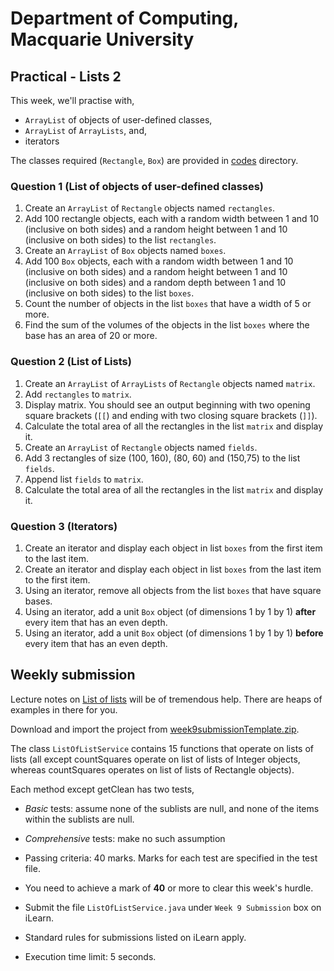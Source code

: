 # Department of Computing, Macquarie University

## Practical - Lists 2

This week, we'll practise with,

- `ArrayList` of objects of user-defined classes, 
- `ArrayList` of `ArrayLists`, and, 
- iterators

The classes required (`Rectangle`, `Box`) are provided in [codes](./codes) directory.


### Question 1 (List of objects of user-defined classes)

1. Create an `ArrayList` of `Rectangle` objects named `rectangles`.
2. Add 100 rectangle objects, each with a random width between 1 and 10 (inclusive on both sides) and a random height between 1 and 10 (inclusive on both sides) to the list `rectangles`.
3. Create an `ArrayList` of `Box` objects named `boxes`.
4. Add 100 `Box` objects, each with a random width between 1 and 10 (inclusive on both sides) and a random height between 1 and 10 (inclusive on both sides) and a random depth between 1 and 10 (inclusive on both sides) to the list `boxes`.
5. Count the number of objects in the list `boxes` that have a width of 5 or more.
6. Find the sum of the volumes of the objects in the list `boxes` where the base has an area of 20 or more.

### Question 2 (List of Lists)

1. Create an `ArrayList` of `ArrayLists` of `Rectangle` objects named `matrix`. 
2. Add `rectangles` to `matrix`.
3. Display matrix. You should see an output beginning with two opening square brackets (`[[`) and ending with two closing square brackets (`]]`).
4. Calculate the total area of all the rectangles in the list `matrix` and display it.
5. Create an `ArrayList` of `Rectangle` objects named `fields`.
6. Add 3 rectangles of size (100, 160), (80, 60) and (150,75) to the list `fields`.
7. Append list `fields` to `matrix`.
8. Calculate the total area of all the rectangles in the list `matrix` and display it.


### Question 3 (Iterators)

1. Create an iterator and display each object in list `boxes` from the first item to the last item.
2. Create an iterator and display each object in list `boxes` from the last item to the first item.
3. Using an iterator, remove all objects from the list `boxes` that have square bases.
4. Using an iterator, add a unit `Box` object (of dimensions 1 by 1 by 1) **after** every item that has an even depth.
5. Using an iterator, add a unit `Box` object (of dimensions 1 by 1 by 1) **before** every item that has an even depth.


## Weekly submission

Lecture notes on [List of lists](http://software-technology.mattr.net.au/programming/listOfLists.html) will be of tremendous help. There are heaps of examples in there for you.

Download and import the project from [week9submissionTemplate.zip](https://github.com/gaurav1780/comp1010practicalClassMaterial/blob/master/week%2009%20-%20lists%202/codes/week9submissionTemplate.zip).

The class `ListOfListService` contains 15 functions that operate on lists of lists (all except countSquares operate on list of lists of Integer objects,
 whereas countSquares operates on list of lists of Rectangle objects).
 
Each method except getClean has two tests,
- *Basic* tests: assume none of the sublists are null, and none of the items within the sublists are null.
- *Comprehensive* tests: make no such assumption

- Passing criteria: 40 marks. Marks for each test are specified in the test file.
- You need to achieve a mark of **40** or more to clear this week's hurdle. 
- Submit the file `ListOfListService.java` under `Week 9 Submission` box on iLearn.
- Standard rules for submissions listed on iLearn apply.
- Execution time limit: 5 seconds.